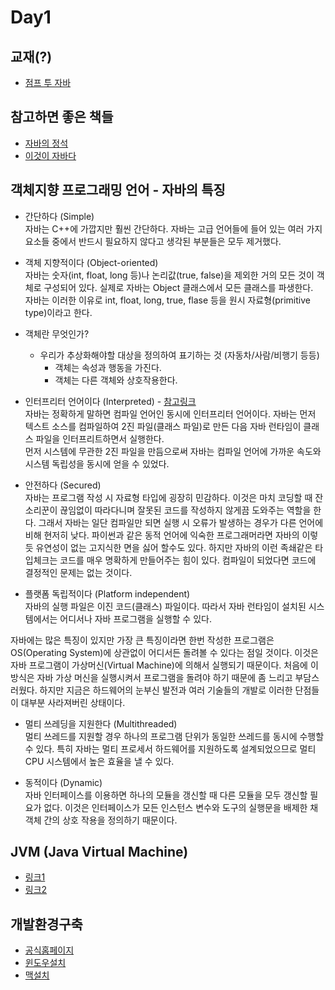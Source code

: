 # Day1

## 교재(?)
* [점프 투 자바](https://wikidocs.net/9112)

## 참고하면 좋은 책들
* [자바의 정석](https://book.naver.com/bookdb/book_detail.nhn?bid=15091458)
* [이것이 자바다](https://book.naver.com/bookdb/book_detail.nhn?bid=15091458)

## 객체지향 프로그래밍 언어 - 자바의 특징
* 간단하다 (Simple)  
  자바는 C++에 가깝지만 훨씬 간단하다. 자바는 고급 언어들에 들어 있는 여러 가지 요소들 중에서 반드시 필요하지 않다고 생각된 부분들은 모두 제거했다.

* 객체 지향적이다 (Object-oriented)  
  자바는 숫자(int, float, long 등)나 논리값(true, false)을 제외한 거의 모든 것이 객체로 구성되어 있다. 실제로 자바는 Object 클래스에서 모든 클래스를 파생한다.  
  자바는 이러한 이유로 int, float, long, true, flase 등을 원시 자료형(primitive type)이라고 한다.

* 객체란 무엇인가?
    * 우리가 추상화해야할 대상을 정의하여 표기하는 것 (자동차/사람/비행기 등등)
        * 객체는 속성과 행동을 가진다.
        * 객체는 다른 객체와 상호작용한다.

* 인터프리터 언어이다 (Interpreted)  - [참고링크](https://eunjinii.tistory.com/4)<br/>
 자바는 정확하게 말하면 컴파일 언어인 동시에 인터프리터 언어이다. 자바는 먼저 텍스트 소스를 컴파일하여 2진 파일(클래스 파일)로 만든 다음 자바 런타임이 클래스 파일을 인터프리트하면서 실행한다.   
먼저 시스템에 무관한 2진 파일을 만듬으로써 자바는 컴파일 언어에 가까운 속도와 시스템 독립성을 동시에 얻을 수 있었다.

* 안전하다 (Secured)  
  자바는 프로그램 작성 시 자료형 타입에 굉장히 민감하다. 이것은 마치 코딩할 때 잔소리꾼이 끊임없이 따라다니며 잘못된 코드를 작성하지 않게끔 도와주는 역할을 한다. 그래서 자바는 일단 컴파일만 되면 실행 시 오류가 발생하는 경우가 다른 언어에 비해 현저히 낮다. 파이썬과 같은 동적 언어에 익숙한 프로그래머라면 자바의 이렇듯 유연성이 없는 고지식한 면을 싫어 할수도 있다. 하지만 자바의 이런 족쇄같은 타입체크는 코드를 매우 명확하게 만들어주는 힘이 있다. 컴파일이 되었다면 코드에 결정적인 문제는 없는 것이다.

* 플랫폼 독립적이다 (Platform independent)  
  자바의 실행 파일은 이진 코드(클래스) 파일이다. 따라서 자바 런타임이 설치된 시스템에서는 어디서나 자바 프로그램을 실행할 수 있다.

자바에는 많은 특징이 있지만 가장 큰 특징이라면 한번 작성한 프로그램은 OS(Operating System)에 상관없이 어디서든 돌려볼 수 있다는 점일 것이다. 이것은 자바 프로그램이 가상머신(Virtual Machine)에 의해서 실행되기 때문이다. 처음에 이 방식은 자바 가상 머신을 실행시켜서 프로그램을 돌려야 하기 때문에 좀 느리고 부담스러웠다. 하지만 지금은 하드웨어의 눈부신 발전과 여러 기술들의 개발로 이러한 단점들이 대부분 사라져버린 상태이다.

* 멀티 쓰레딩을 지원한다 (Multithreaded)  
  멀티 쓰레드를 지원할 경우 하나의 프로그램 단위가 동일한 쓰레드를 동시에 수행할 수 있다. 특히 자바는 멀티 프로세서 하드웨어를 지원하도록 설계되었으므로 멀티 CPU 시스템에서 높은 효율을 낼 수 있다.

* 동적이다 (Dynamic)  
  자바 인터페이스를 이용하면 하나의 모듈을 갱신할 때 다른 모듈을 모두 갱신할 필요가 없다. 이것은 인터페이스가 모든 인스턴스 변수와 도구의 실행문을 배제한 채 객체 간의 상호 작용을 정의하기 때문이다.

## JVM (Java Virtual Machine)
* [링크1](https://maenco.tistory.com/entry/JVM-Java-Virtual-Machine%EC%9D%98-%EC%9D%B4%ED%95%B4)
* [링크2](https://huelet.tistory.com/entry/JVM-%EB%A9%94%EB%AA%A8%EB%A6%AC%EA%B5%AC%EC%A1%B0)

## 개발환경구축
* [공식홈페이지](https://www.oracle.com/java/technologies/javase-downloads.html)
* [윈도우설치](https://languagestory.tistory.com/11#:~:text=%EC%A0%81%EC%9A%A9,for%20Developers%EB%A5%BC%20%ED%81%B4%EB%A6%AD%ED%95%9C%EB%8B%A4.&text=%E2%91%A1%20%EB%8B%A4%EC%9A%B4%20%EB%B0%9B%EC%9D%80%20%ED%8C%8C%EC%9D%BC%EC%9D%84,%E2%91%A2%20%EC%84%A4%EC%B9%98%EB%A5%BC%20%EC%8B%9C%EC%9E%91%ED%95%9C%EB%8B%A4.)
* [맥설치](https://jsikim1.tistory.com/191)


